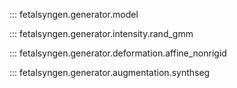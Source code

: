 
::: fetalsyngen.generator.model

::: fetalsyngen.generator.intensity.rand_gmm

::: fetalsyngen.generator.deformation.affine_nonrigid

::: fetalsyngen.generator.augmentation.synthseg
